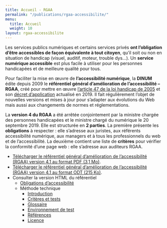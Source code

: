 ```yaml
---
title: Accueil - RGAA 
permalink: "/publications/rgaa-accessibilite/"
menu:
  title: Accueil
  weight: 10
layout: rgaa-accessibilite
---
```


Les services publics numériques et certains services privés **ont l’obligation d’être accessibles de façon équivalente à tout citoyen**, qu’il soit ou non en situation de handicap (visuel, auditif, moteur, trouble dys…). Un **service numérique accessible** est plus facile à utiliser pour les personnes handicapées et de meilleure qualité pour tous.

Pour faciliter la mise en œuvre de **l’accessibilité numérique**, la **DINUM** édite depuis 2009 le **référentiel général d’amélioration de l’accessibilité – RGAA**, créé pour mettre en œuvre [l’article 47 de la loi handicap de 2005](https://www.legifrance.gouv.fr/affichTexteArticle.do?idArticle=LEGIARTI000037388867&cidTexte=LEGITEXT000006051257) et son [décret d’application](https://www.legifrance.gouv.fr/affichTexte.do?cidTexte=JORFTEXT000038811937) actualisé en 2019. Il fait régulièrement l’objet de nouvelles versions et mises à jour pour s’adapter aux évolutions du Web mais aussi aux changements de normes et réglementations.

La **version 4 du RGAA** a été arrêtée conjointement par la ministre chargée des personnes handicapées et le ministre chargé du numérique le 20 septembre 2019. Elle est structurée en **2 parties**. La première présente les **obligations** à respecter : elle s’adresse aux juristes, aux référents accessibilité numérique, aux managers et à tous les professionnels du web et de l’accessibilité. La deuxième contient une liste de **critères** pour vérifier la conformité d’une page web : elle s’adresse aux auditeurs RGAA.

* [Télécharger le référentiel général d’amélioration de l’accessibilité (RGAA) version 4.1 au format PDF (3,1 Mo)](/uploads/rgaa/RGAA-v4.1.pdf).
* [Télécharger le référentiel général d’amélioration de l’accessibilité (RGAA) version 4.1 au format ODT (215 Ko)](/uploads/rgaa/RGAA-v4.1.odt).
* Consulter la version HTML du référentiel
  * [Obligations d’accessibilité](/publications/rgaa-accessibilite/obligations/)
  * Méthode technique
    * [Introduction](/publications/rgaa-accessibilite/methode-rgaa/)
    * [Critères et tests](/publications/rgaa-accessibilite/methode-rgaa/criteres/)
    * [Glossaire](/publications/rgaa-accessibilite/methode-rgaa/glossaire/)
    * [Environnement de test](/publications/rgaa-accessibilite/methode-rgaa/environnement/)
    * [Références](/publications/rgaa-accessibilite/methode-rgaa/reference/)
    * [Licence](/publications/rgaa-accessibilite/methode-rgaa/licence/)
